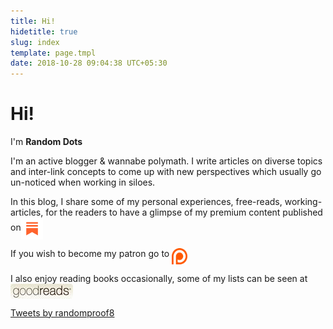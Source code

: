 ```yaml
---
title: Hi!
hidetitle: true
slug: index
template: page.tmpl
date: 2018-10-28 09:04:38 UTC+05:30
---
```


# Hi!
<div class="row">
    <div class="col-md-7">
        <p>I'm <a><strong>Random Dots</strong></a></p>
		<p> I'm an active blogger & wannabe polymath. I write articles on diverse topics and inter-link concepts to come up with new perspectives which usually go un-noticed when working in siloes. </p>
		<p> In this blog, I share some of my personal experiences, free-reads, working-articles, for the readers to have a glimpse of my premium content published on<a href="https://substack.com/@randomdots8"><img style="vertical-align: middle; max-width: 7%;" src="/images/substackicon.png"></a></p>
		<p> If you wish to become my patron go to  <a href="https://www.patreon.com/randomdots8"><img style="vertical-align: top; max-width: 5%;" src="/images/patreonicon.png"></a></p>
		<p> I also enjoy reading books occasionally, some of my lists can be seen at <a href="https://www.goodreads.com/user/show/73112556-random-dots" rel="nofollow"><img border="0" style="vertical-align: middle;" src="/images/goodreadsbadge.jpg"></a></p>
    </div>
    <div class="col-md-5">
    <a class="twitter-timeline" data-height="360" href="https://twitter.com/randomproof8?ref_src=twsrc%5Etfw">Tweets by randomproof8</a>
    <br>
    </div>
</div>























